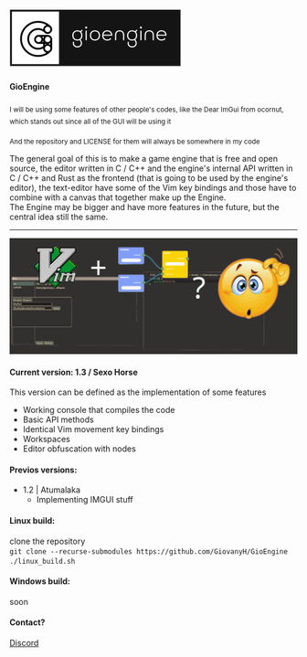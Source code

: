 ![Logo](https://github.com/GiovanyH/GioEngine/blob/main/Logo.png)  
=====

#### GioEngine

<sub> I will be using some features of other people's codes, like the Dear ImGui from ocornut, which stands out since all of the GUI will be using it

<sub> And the repository and LICENSE for them will always be somewhere in my code

The general goal of this is to make a game engine that is free and open source, the editor written in C / C++ and the engine's internal API written in C / C++ and Rust as the frontend (that is going to be used by the engine's editor), the text-editor have some of the Vim key bindings and those have to combine with a canvas that together make up the Engine.  
The Engine may be bigger and have more features in the future, but the central idea still the same.

----

![Idea](https://github.com/GiovanyH/GioEngine/blob/main/Idea.png)

#### Current version: 1.3 / Sexo Horse

This version can be defined as the implementation of some features

 - Working console that compiles the code
 - Basic API methods
 - Identical Vim movement key bindings
 - Workspaces
 - Editor obfuscation with nodes

#### Previos versions:

 - 1.2 | Atumalaka
    - Implementing IMGUI stuff

#### Linux build:
clone the repository  
`git clone --recurse-submodules https://github.com/GiovanyH/GioEngine`  
`./linux_build.sh`

#### Windows build:
soon

#### Contact?
[Discord](https://discord.gg/DQbDc58sJ6)
